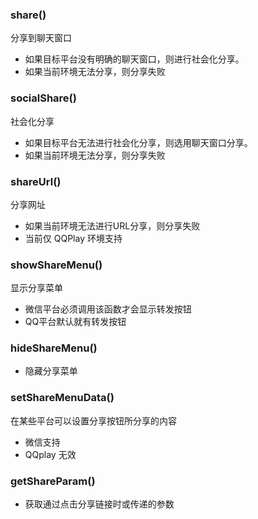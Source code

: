 ### **share()**
分享到聊天窗口
* 如果目标平台没有明确的聊天窗口，则进行社会化分享。
* 如果当前环境无法分享，则分享失败

### **socialShare()**
社会化分享
* 如果目标平台无法进行社会化分享，则选用聊天窗口分享。
* 如果当前环境无法分享，则分享失败

### **shareUrl()**
分享网址
* 如果当前环境无法进行URL分享，则分享失败
* 当前仅 QQPlay 环境支持

### **showShareMenu()**
显示分享菜单
* 微信平台必须调用该函数才会显示转发按钮
* QQ平台默认就有转发按钮

### **hideShareMenu()**
- 隐藏分享菜单

### **setShareMenuData()**
在某些平台可以设置分享按钮所分享的内容
* 微信支持
* QQplay 无效

### **getShareParam()**
- 获取通过点击分享链接时或传递的参数
